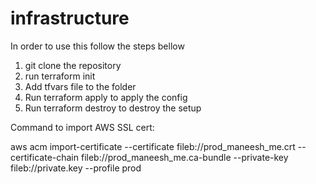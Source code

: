 # infrastructure

In order to use this follow the steps bellow


1. git clone the repository
2. run terraform init
3. Add tfvars file to the folder
4. Run terraform apply to apply the config
5. Run terraform destroy to destroy the setup

Command to import AWS SSL cert:

aws acm import-certificate --certificate fileb://prod_maneesh_me.crt --certificate-chain fileb://prod_maneesh_me.ca-bundle --private-key fileb://private.key --profile prod
